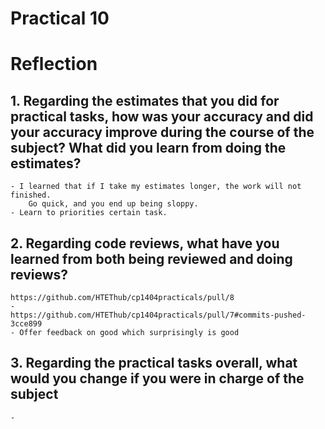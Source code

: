 # Practical 10
# Reflection

## 1. Regarding the estimates that you did for practical tasks, how was your accuracy and did your accuracy improve during the course of the subject? What did you learn from doing the estimates?
    - I learned that if I take my estimates longer, the work will not finished. 
        Go quick, and you end up being sloppy.
    - Learn to priorities certain task.
## 2. Regarding code reviews, what have you learned from both being reviewed and doing reviews?
    https://github.com/HTEThub/cp1404practicals/pull/8
    - 
    https://github.com/HTEThub/cp1404practicals/pull/7#commits-pushed-3cce899
    - Offer feedback on good which surprisingly is good
## 3. Regarding the practical tasks overall, what would you change if you were in charge of the subject
    -